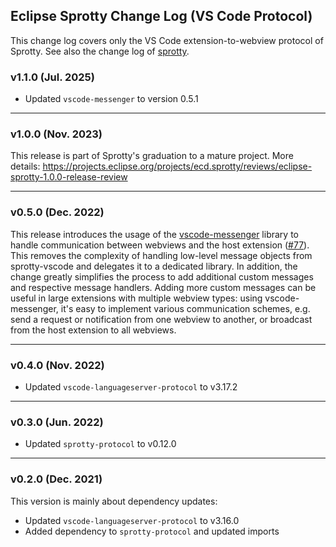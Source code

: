 ## Eclipse Sprotty Change Log (VS Code Protocol)

This change log covers only the VS Code extension-to-webview protocol of Sprotty. See also the change log of [sprotty](https://github.com/eclipse/sprotty/blob/master/packages/sprotty/CHANGELOG.md).

### v1.1.0 (Jul. 2025)

- Updated `vscode-messenger` to version 0.5.1

-----

### v1.0.0 (Nov. 2023)

This release is part of Sprotty's graduation to a mature project. More details: https://projects.eclipse.org/projects/ecd.sprotty/reviews/eclipse-sprotty-1.0.0-release-review

-----

### v0.5.0 (Dec. 2022)

This release introduces the usage of the [vscode-messenger](https://github.com/TypeFox/vscode-messenger) library to handle communication between webviews and the host extension ([#77](https://github.com/eclipse/sprotty-vscode/pull/77)). This removes the complexity of handling low-level message objects from sprotty-vscode and delegates it to a dedicated library.
In addition, the change greatly simplifies the process to add additional custom messages and respective message handlers. Adding more custom messages can be useful in large extensions with multiple webview types: using vscode-messenger, it's easy to implement various communication schemes, e.g. send a request or notification from one webview to another, or broadcast from the host extension to all webviews.

-----

### v0.4.0 (Nov. 2022)

 * Updated `vscode-languageserver-protocol` to v3.17.2

-----

### v0.3.0 (Jun. 2022)

 * Updated `sprotty-protocol` to v0.12.0

-----

### v0.2.0 (Dec. 2021)

This version is mainly about dependency updates:
 * Updated `vscode-languageserver-protocol` to v3.16.0
 * Added dependency to `sprotty-protocol` and updated imports
